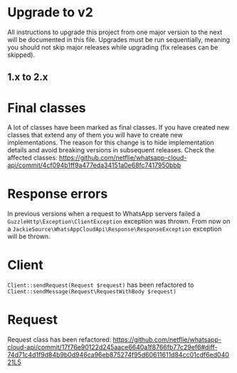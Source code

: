 # Upgrade to v2

All instructions to upgrade this project from one major version to the next will be documented in this file. Upgrades must be run sequentially, meaning you should not skip major releases while upgrading (fix releases can be skipped).

## 1.x to 2.x

# Final classes
A lot of classes have been marked as final classes. If you have created new classes that extend any of them you will have to create new implementations. The reason for this change is to hide implementation details and avoid breaking versions in subsequent releases. Check the affected classes: https://github.com/netflie/whatsapp-cloud-api/commit/4cf094b1ff9a477eda34151a0e68fc7417950bbb

# Response errors
In previous versions when a request to WhatsApp servers failed a `GuzzleHttp\Exception\ClientException` exception was thrown. From now on a `JackieSource\WhatsAppCloudApi\Response\ResponseException` exception will be thrown.

# Client
`Client::sendRequest(Request $request)` has been refactored to `Client::sendMessage(Request\RequestWithBody $request)`

# Request
Request class has been refactored: https://github.com/netflie/whatsapp-cloud-api/commit/17f76e90122d245aace6640a1f8766fb77c29ef6#diff-74d71c4d1f9d84b9b0d946ca96eb875274f95d60611611d84cc01cdf6ed04021L5

